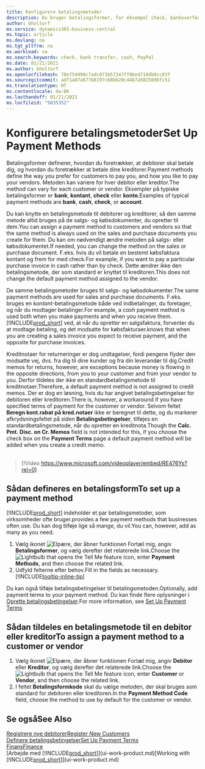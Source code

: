 ```yaml
---
title: Konfigurere betalingsmetoder
description: Du bruger betalingsformer, for eksempel check, bankoverførsel, kontant eller PayPal, til at definere, hvordan salgs- og købsfakturaer skal betales.
author: bholtorf
ms.service: dynamics365-business-central
ms.topic: article
ms.devlang: na
ms.tgt_pltfrm: na
ms.workload: na
ms.search.keywords: check, bank transfer, cash, PayPal
ms.date: 01/21/2021
ms.author: bholtorf
ms.openlocfilehash: 78e754998c7adc871b57347ff0bed714db8cc83f
ms.sourcegitcommit: adf1a87a677b8197c68bb28c44b7a58250d6fc51
ms.translationtype: HT
ms.contentlocale: da-DK
ms.lasthandoff: 01/21/2021
ms.locfileid: "5035352"
---
```

# <a name="set-up-payment-methods"></a><span data-ttu-id="2c674-103">Konfigurere betalingsmetoder</span><span class="sxs-lookup"><span data-stu-id="2c674-103">Set Up Payment Methods</span></span>

<span data-ttu-id="2c674-104">Betalingsformer definerer, hvordan du foretrækker, at debitorer skal betale dig, og hvordan du foretrækker at betale dine kreditorer.</span><span class="sxs-lookup"><span data-stu-id="2c674-104">Payment methods define the way you prefer for customers to pay you, and how you like to pay your vendors.</span></span> <span data-ttu-id="2c674-105">Metoden kan variere for hver debitor eller kreditor.</span><span class="sxs-lookup"><span data-stu-id="2c674-105">The method can vary for each customer or vendor.</span></span> <span data-ttu-id="2c674-106">Eksempler på typiske betalingsformer er **bank**, **kontant**, **check** eller **konto**.</span><span class="sxs-lookup"><span data-stu-id="2c674-106">Examples of typical payment methods are **bank**, **cash**, **check**, or **account**.</span></span>

<span data-ttu-id="2c674-107">Du kan knytte en betalingsmetode til debitorer og kreditorer, så den samme metode altid bruges på de salgs- og købsdokumenter, du opretter til dem.</span><span class="sxs-lookup"><span data-stu-id="2c674-107">You can assign a payment method to customers and vendors so that the same method is always used on the sales and purchase documents you create for them.</span></span> <span data-ttu-id="2c674-108">Du kan om nødvendigt ændre metoden på salgs- eller købsdokumentet.</span><span class="sxs-lookup"><span data-stu-id="2c674-108">If needed, you can change the method on the sales or purchase document.</span></span> <span data-ttu-id="2c674-109">F.eks. hvis du vil betale en bestemt købsfaktura kontant og frem for med check.</span><span class="sxs-lookup"><span data-stu-id="2c674-109">For example, if you want to pay a particular purchase invoice in cash rather than by check.</span></span> <span data-ttu-id="2c674-110">Dette ændrer ikke den betalingsmetode, der som standard er knyttet til kreditoren.</span><span class="sxs-lookup"><span data-stu-id="2c674-110">This does not change the default payment method assigned to the vendor.</span></span>

<span data-ttu-id="2c674-111">De samme betalingsmetoder bruges til salgs- og købsdokumenter.</span><span class="sxs-lookup"><span data-stu-id="2c674-111">The same payment methods are used for sales and purchase documents.</span></span> <span data-ttu-id="2c674-112">F.eks. bruges en _kontant_-betalingsmetode både ved indbetalinger, du foretager, og når du modtager betalinger.</span><span class="sxs-lookup"><span data-stu-id="2c674-112">For example, a _cash_ payment method is used both when you make payments and when you receive them.</span></span> [!INCLUDE[prod_short](includes/prod_short.md)] <span data-ttu-id="2c674-113">ved, at når du opretter en salgsfaktura, forventer du at modtage betaling, og det modsatte for købsfakturaer.</span><span class="sxs-lookup"><span data-stu-id="2c674-113">knows that when you are creating a sales invoice you expect to receive payment, and the opposite for purchase invoices.</span></span>

<span data-ttu-id="2c674-114">Kreditnotaer for returneringer er dog undtagelser, fordi pengene flyder den modsatte vej, dvs. fra dig til dine kunder og fra din leverandør til dig.</span><span class="sxs-lookup"><span data-stu-id="2c674-114">Credit memos for returns, however, are exceptions because money is flowing in the opposite directions, from you to your customer and from your vendor to you.</span></span> <span data-ttu-id="2c674-115">Derfor tildeles der ikke en standardbetalingsmetode til kreditnotaer.</span><span class="sxs-lookup"><span data-stu-id="2c674-115">Therefore, a default payment method is not assigned to credit memos.</span></span> <span data-ttu-id="2c674-116">Der er dog en løsning, hvis du har angivet betalingsbetingelser for debitoren eller kreditoren.</span><span class="sxs-lookup"><span data-stu-id="2c674-116">There is, however, a workaround if you have specified terms of payment for the customer or vendor.</span></span> <span data-ttu-id="2c674-117">Selvom feltet **Beregn kont.rabat på kred.notaer** ikke er beregnet til dette, og du markerer afkrydsningsfeltet på siden **Betalingsbetingelser**, tilføjes en standardbetalingsmetode, når du opretter en kreditnota.</span><span class="sxs-lookup"><span data-stu-id="2c674-117">Though the **Calc. Pmt. Disc. on Cr. Memos** field is not intended for this, if you choose the check box on the **Payment Terms** page a default payment method will be added when you create a credit memo.</span></span> <br><br>  

> [!Video https://www.microsoft.com/videoplayer/embed/RE476Ys?rel=0]

## <a name="to-set-up-a-payment-method"></a><span data-ttu-id="2c674-118">Sådan defineres en betalingsform</span><span class="sxs-lookup"><span data-stu-id="2c674-118">To set up a payment method</span></span>

[!INCLUDE[prod_short](includes/prod_short.md)] <span data-ttu-id="2c674-119">indeholder et par betalingsmetoder, som virksomheder ofte bruger.</span><span class="sxs-lookup"><span data-stu-id="2c674-119">provides a few payment methods that businesses often use.</span></span> <span data-ttu-id="2c674-120">Du kan dog tilføje lige så mange, du vil.</span><span class="sxs-lookup"><span data-stu-id="2c674-120">You can, however, add as many as you need.</span></span>

1. <span data-ttu-id="2c674-121">Vælg ikonet ![Elpære, der åbner funktionen Fortæl mig](media/ui-search/search_small.png "Fortæl mig, hvad du vil foretage dig"), angiv **Betalingsformer**, og vælg derefter det relaterede link.</span><span class="sxs-lookup"><span data-stu-id="2c674-121">Choose the ![Lightbulb that opens the Tell Me feature](media/ui-search/search_small.png "Tell me what you want to do") icon, enter **Payment Methods**, and then choose the related link.</span></span>
2. <span data-ttu-id="2c674-122">Udfyld felterne efter behov.</span><span class="sxs-lookup"><span data-stu-id="2c674-122">Fill in the fields as necessary.</span></span> [!INCLUDE[tooltip-inline-tip](includes/tooltip-inline-tip_md.md)]

<span data-ttu-id="2c674-123">Du kan også tilføje betalingsbetingelser til betalingsmetoden.</span><span class="sxs-lookup"><span data-stu-id="2c674-123">Optionally, add payment terms to your payment method.</span></span> <span data-ttu-id="2c674-124">Du kan finde flere oplysninger i [Oprette betalingsbetingelser](finance-payment-terms.md).</span><span class="sxs-lookup"><span data-stu-id="2c674-124">For more information, see [Set Up Payment Terms](finance-payment-terms.md).</span></span>  

## <a name="to-assign-a-payment-method-to-a-customer-or-vendor"></a><span data-ttu-id="2c674-125">Sådan tildeles en betalingsmetode til en debitor eller kreditor</span><span class="sxs-lookup"><span data-stu-id="2c674-125">To assign a payment method to a customer or vendor</span></span>

1. <span data-ttu-id="2c674-126">Vælg ikonet ![Elpære, der åbner funktionen Fortæl mig](media/ui-search/search_small.png "Fortæl mig, hvad du vil foretage dig"), angiv **Debitor** eller **Kreditor**, og vælg derefter det relaterede link.</span><span class="sxs-lookup"><span data-stu-id="2c674-126">Choose the ![Lightbulb that opens the Tell Me feature](media/ui-search/search_small.png "Tell me what you want to do") icon, enter **Customer** or **Vendor**, and then choose the related link.</span></span>
2. <span data-ttu-id="2c674-127">I feltet **Betalingsformkode** skal du vælge metoden, der skal bruges som standard for debitoren eller kreditoren.</span><span class="sxs-lookup"><span data-stu-id="2c674-127">In the **Payment Method Code** field, choose the method to use by default for the customer or vendor.</span></span>

## <a name="see-also"></a><span data-ttu-id="2c674-128">Se også</span><span class="sxs-lookup"><span data-stu-id="2c674-128">See Also</span></span>

[<span data-ttu-id="2c674-129">Registrere nye debitorer</span><span class="sxs-lookup"><span data-stu-id="2c674-129">Register New Customers</span></span>](sales-how-register-new-customers.md)  
[<span data-ttu-id="2c674-130">Definere betalingsbetingelser</span><span class="sxs-lookup"><span data-stu-id="2c674-130">Set Up Payment Terms</span></span>](finance-payment-terms.md)  
[<span data-ttu-id="2c674-131">Finans</span><span class="sxs-lookup"><span data-stu-id="2c674-131">Finance</span></span>](finance.md)  
<span data-ttu-id="2c674-132">[Arbejde med [!INCLUDE[prod_short](includes/prod_short.md)]](ui-work-product.md)</span><span class="sxs-lookup"><span data-stu-id="2c674-132">[Working with [!INCLUDE[prod_short](includes/prod_short.md)]](ui-work-product.md)</span></span>  
